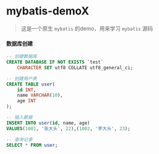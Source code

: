 # mybatis-demoX

> 这是一个原生 `mybatis` 的demo，用来学习 `mybatis` 源码

#### 数据库创建

```sql
-- 创建数据库
CREATE DATABASE IF NOT EXISTS `test` 
    CHARACTER SET utf8 COLLATE utf8_general_ci;
```

```sql
-- 创建用户表
CREATE TABLE user(
    id INT,
    name VARCHAR(10),
    age INT
);
```

```sql
-- 插入数据
INSERT INTO user(id, name, age)
VALUES(1001, '张大头', 22),(1002, '李大头', 23);
```

```sql
-- 查询记录
SELECT * FROM user;
```